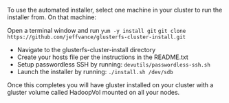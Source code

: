 To use the automated installer, select one machine in your cluster to run the installer from.  On that machine:

Open a terminal window and run
`yum -y install git`
`git clone https://github.com/jeffvance/glusterfs-cluster-install.git`

* Navigate to the glusterfs-cluster-install directory 
* Create your hosts file per the instructions in the README.txt
* Setup passwordless SSH by running:
   `devutils/passwordless-ssh.sh`
* Launch the installer by running:
   `./install.sh /dev/sdb`

Once this completes you will have gluster installed on your cluster with a gluster volume called HadoopVol mounted on all your nodes.